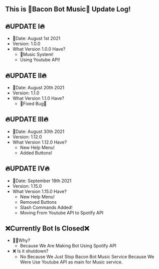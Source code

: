 ## This is 🥓Bacon Bot Music🎵 Update Log!

## 🔥UPDATE I🔥
- 📅Date: August 1st 2021
- Version: 1.0.0
- What Version 1.0.0 Have?
  + 🎵Music System!
  + Using Youtube API!
## 🔥UPDATE II🔥
- 📅Date: August 20th 2021
- Version: 1.1.0
- What Version 1.1.0 Have?
  + 🔨Fixed Bug🐛
## 🔥UPDATE III🔥
- 📅Date: August 30th 2021
- Version: 1.12.0
- What Version 1.12.0 Have?
  + New Help Menu!
  + Added Buttons!
## 🔥UPDATE IV🔥
- 📅Date: September 18th 2021
- Version: 1.15.0
- What Version 1.15.0 Have?
  + New Help Menu!
  + Removed Buttons
  + Slash Commands Added!
  + Moving From Youtube API to Spotify API

## ❌Currently Bot Is Closed❌
- 💁‍♂️Why?
  + Because We Are Making Bot Using Spotify API
- ❌ Is it shutdown?
  + No Because We Just Stop Bacon Bot Music Service Because We Were Use Youtube API as main for Music service.
